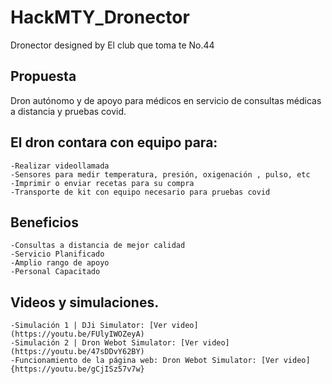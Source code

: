 # HackMTY_Dronector
Dronector designed by El club que toma te No.44

## **Propuesta**
Dron autónomo y de apoyo para médicos en servicio de consultas médicas a distancia y pruebas covid.

## **El dron contara con equipo para:**
    -Realizar videollamada 
    -Sensores para medir temperatura, presión, oxigenación , pulso, etc
    -Imprimir o enviar recetas para su compra
    -Transporte de kit con equipo necesario para pruebas covid

## **Beneficios**
    -Consultas a distancia de mejor calidad
    -Servicio Planificado
    -Amplio rango de apoyo
    -Personal Capacitado


## **Videos y simulaciones.**
    -Simulación 1 | DJi Simulator: [Ver video](https://youtu.be/FUlyIWOZeyA)
    -Simulación 2 | Dron Webot Simulator: [Ver video](https://youtu.be/47sDDvY62BY)
    -Funcionamiento de la página web: Dron Webot Simulator: [Ver video]{https://youtu.be/gCjISz57v7w}
    
